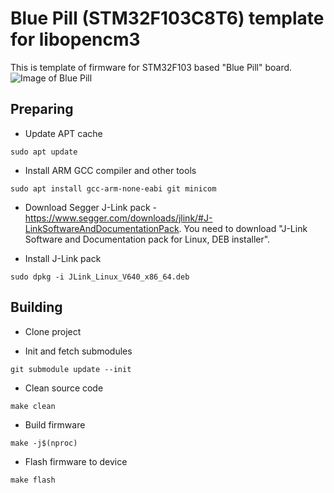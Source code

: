 # Blue Pill (STM32F103C8T6) template for libopencm3

This is template of firmware for STM32F103 based "Blue Pill" board.
![Image of Blue Pill](https://wiki.stm32duino.com/images/d/db/STM32_Blue_Pill_perspective.jpg)

## Preparing
  * Update APT cache
```
sudo apt update
```

  * Install ARM GCC compiler and other tools
```
sudo apt install gcc-arm-none-eabi git minicom
```

  * Download Segger J-Link pack - https://www.segger.com/downloads/jlink/#J-LinkSoftwareAndDocumentationPack. You need to download "J-Link Software and Documentation pack for Linux, DEB installer".

  * Install J-Link pack
```
sudo dpkg -i JLink_Linux_V640_x86_64.deb
```

## Building
  * Clone project

  * Init and fetch submodules
```
git submodule update --init
```

  * Clean source code
```
make clean
```

  * Build firmware
```
make -j$(nproc)
```

  * Flash firmware to device
```
make flash
```
